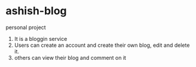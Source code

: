 # ashish-blog
personal project
1. It is a bloggin service
2. Users can create an account and create their own blog, edit and delete it.
3. others can view their blog and comment on it
